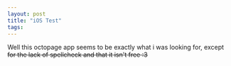```yaml
---
layout: post
title: "iOS Test"
tags:
---
```


Well this octopage app seems to be exactly what i was looking for, except ~~<del>for the lack of spellcheck and<del>~~ that it isn't free :3
